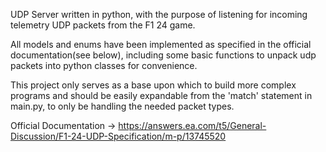 UDP Server written in python, with the purpose of listening for incoming telemetry UDP packets from the F1 24 game.

All models and enums have been implemented as specified in the official documentation(see below), including some basic functions to unpack udp packets into python classes for convenience.

This project only serves as a base upon which to build more complex programs and should be easily expandable from the 'match' statement in main.py, to only be handling the needed packet types.

Official Documentation -> https://answers.ea.com/t5/General-Discussion/F1-24-UDP-Specification/m-p/13745520

